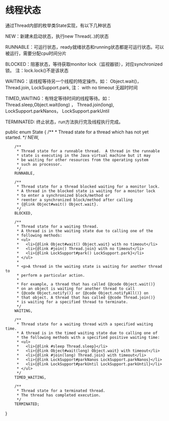 # 线程状态
通过Thread内部的枚举类State实现，有以下几种状态

NEW：新建未启动状态，执行new Thread(..)的状态

RUNNABLE：可运行状态，ready就绪状态和running状态都是可运行状态。可以被运行，需要分配cpu时间分片

BLOCKED：阻塞状态，等待获取monitor lock（监视器锁），对应synchronized锁。
        注：lock.lock()不是该状态

WAITING：该线程等待另一个线程的特定操作。如：  Object.wait()， Thread.join,
        LockSupport.park, 注： with no timeout 无超时时间

TIMED_WAITING：有特定等待时间的线程等待。如：Thread.sleep,Object.wait(long) ，
                Thread.join(long), LockSupport.parkNanos，
                LockSupport.parkUntil

TERMINATED: 终止状态，run方法执行完及线程执行完成。


public enum State {
        /**
        * Thread state for a thread which has not yet started.
        */
        NEW,

        /**
         * Thread state for a runnable thread.  A thread in the runnable
         * state is executing in the Java virtual machine but it may
         * be waiting for other resources from the operating system
         * such as processor.
         */
        RUNNABLE,

        /**
         * Thread state for a thread blocked waiting for a monitor lock.
         * A thread in the blocked state is waiting for a monitor lock
         * to enter a synchronized block/method or
         * reenter a synchronized block/method after calling
         * {@link Object#wait() Object.wait}.
         */
        BLOCKED,

        /**
         * Thread state for a waiting thread.
         * A thread is in the waiting state due to calling one of the
         * following methods:
         * <ul>
         *   <li>{@link Object#wait() Object.wait} with no timeout</li>
         *   <li>{@link #join() Thread.join} with no timeout</li>
         *   <li>{@link LockSupport#park() LockSupport.park}</li>
         * </ul>
         *
         * <p>A thread in the waiting state is waiting for another thread to
         * perform a particular action.
         *
         * For example, a thread that has called {@code Object.wait()}
         * on an object is waiting for another thread to call
         * {@code Object.notify()} or {@code Object.notifyAll()} on
         * that object. A thread that has called {@code Thread.join()}
         * is waiting for a specified thread to terminate.
         */
        WAITING,

        /**
         * Thread state for a waiting thread with a specified waiting time.
         * A thread is in the timed waiting state due to calling one of
         * the following methods with a specified positive waiting time:
         * <ul>
         *   <li>{@link #sleep Thread.sleep}</li>
         *   <li>{@link Object#wait(long) Object.wait} with timeout</li>
         *   <li>{@link #join(long) Thread.join} with timeout</li>
         *   <li>{@link LockSupport#parkNanos LockSupport.parkNanos}</li>
         *   <li>{@link LockSupport#parkUntil LockSupport.parkUntil}</li>
         * </ul>
         */
        TIMED_WAITING,

        /**
         * Thread state for a terminated thread.
         * The thread has completed execution.
         */
        TERMINATED;
  }